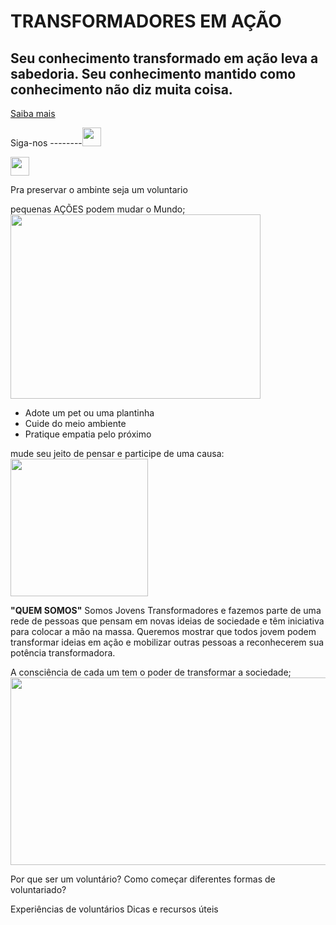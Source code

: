 <!DOCTYPE html>
 <html>

<head>
  <meta charset="utf-8">
  <meta name="viewport" content="width=device-width">
  <title>replit</title>
  <link href="style.css" rel="stylesheet" type="text/css" />
</head>

<body>
  
  <script src="script.js"></script>

  <!--
  This script places a badge on your repl's full-browser view back to your repl's cover
  page. Try various colors for the theme: dark, light, red, orange, yellow, lime, green,
  teal, blue, blurple, magenta, pink!
  -->
  <script src="https://replit.com/public/js/replit-badge-v2.js" theme="dark" position="bottom-right"></script>
</body>
<html>
 <head>
 
  <meta name="description" content="Como alterar a cor do plano de fundo de um site em HTML">
 </head>
 

   
 </body>
 
</html>

<!DOCTYPE <html>

<head>
  <meta <harset="UTF-8">
  <meta name="viewport" content="width-device-width, initial-scale=1">

  <link rel="stylesheet" href="./index.css">

</head>

<body>
  <h1> TRANSFORMADORES EM AÇÃO </h1>
  
  <h2> Seu conhecimento transformado em ação leva a sabedoria. Seu conhecimento mantido como conhecimento não diz muita
    coisa. </h2>
  <p><a href="https://www.instagram.com/p/Cviudy6uy-i/?igshid=MzRlODBiNWFlZA==">Saiba mais</a> </p>
  <img <h4>Siga-nos --------<a href="https://www.instagram.com/p/Cviudy6uy-i/?igshid=MzRlODBiNWFlZA=="></h4><img src="https://cdn-icons-png.flaticon.com/512/174/174855.png" with="30" height="30">
</a><a class="media-object  img-responsive img-thumbnail"></a>

  <a href="https://www.facebook.com/profile.php?id=100095305730015"><img src="https://upload.wikimedia.org/wikipedia/commons/thumb/5/51/Facebook_f_logo_%282019%29.svg/2048px-Facebook_f_logo_%282019%29.svg.png" width="30" height="30"> </a>
  
</a><a class="media-object  img-responsive img-thumbnail"></a>
   
  
  </a><a class="media-object  img-responsive img-thumbnail"></a>
     
  
  <p> 
                   
  </p>                           
    <p>Pra preservar o ambinte seja um voluntario </p>

  <p>
pequenas AÇÕES podem mudar o Mundo;
<img src ="https://s2.glbimg.com/IoH8iAgwuVLPoJTnMu0iGYwRsjo=/620x430/e.glbimg.com/og/ed/f/original/2018/02/01/mundo.jpeg"
width="400" height="295"> 
</p>

</body>
</html>


  <ul>
    <li>Adote um pet ou uma plantinha</li>
    <li>Cuide do meio ambiente</li>
    <li>Pratique empatia pelo próximo</li>
  </ul>

<p>
           
  
</p>
  <p>
   mude seu jeito de pensar e participe de uma causa:
    <img src="https://cdn.cloudcoaching.com.br/wp-content/uploads/2019/01/o-exemplo-transformador-que-vem-do-mundo-1200x628.png.webp"
      height="220">

  
  </p>
 <strong>"QUEM SOMOS"</strong>
Somos Jovens Transformadores e fazemos  parte de uma rede de pessoas que pensam  em novas ideias de sociedade e têm iniciativa  para colocar a mão na massa. Queremos mostrar que todos jovem podem transformar ideias em ação e mobilizar outras pessoas a reconhecerem sua potência transformadora.
</body>
   
</html>
<html>
<body>

</p>

  <p>
A consciência de cada um tem o poder de transformar a sociedade;
<img src=" https://img.freepik.com/vetores-premium/fundo-de-tecnologia-de-rede-global-com-mapa-mundi-ou-rede-de-internet-de-comunicacao-de-midia-social_258787-2562.jpg"
width="550" height="300"> 
</p> 
Por que ser um voluntário?
Como começar diferentes formas de voluntariado?
  
Experiências de voluntários
Dicas e recursos úteis
 

</body>
 



 
